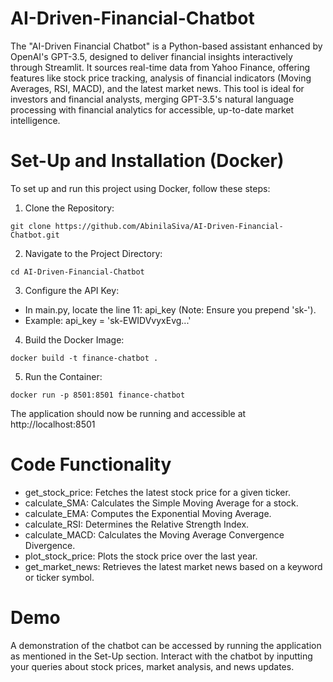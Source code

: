 # AI-Driven-Financial-Chatbot

The "AI-Driven Financial Chatbot" is a Python-based assistant enhanced by OpenAI's GPT-3.5, designed to deliver financial insights interactively 
through Streamlit. It sources real-time data from Yahoo Finance, offering features like stock price tracking, analysis of financial indicators 
(Moving Averages, RSI, MACD), and the latest market news. This tool is ideal for investors and financial analysts, merging GPT-3.5's natural 
language processing with financial analytics for accessible, up-to-date market intelligence.

# Set-Up and Installation (Docker)
To set up and run this project using Docker, follow these steps:

1. Clone the Repository:

```
git clone https://github.com/AbinilaSiva/AI-Driven-Financial-Chatbot.git
```

2. Navigate to the Project Directory:

```
cd AI-Driven-Financial-Chatbot
```
3. Configure the API Key:

* In main.py, locate the line 11: api_key (Note: Ensure you prepend 'sk-').
* Example: api_key = 'sk-EWIDVvyxEvg...'

4. Build the Docker Image:

```
docker build -t finance-chatbot .
```

5. Run the Container:

```
docker run -p 8501:8501 finance-chatbot
```
The application should now be running and accessible at http://localhost:8501

# Code Functionality

* get_stock_price: Fetches the latest stock price for a given ticker.
* calculate_SMA: Calculates the Simple Moving Average for a stock.
* calculate_EMA: Computes the Exponential Moving Average.
* calculate_RSI: Determines the Relative Strength Index.
* calculate_MACD: Calculates the Moving Average Convergence Divergence.
* plot_stock_price: Plots the stock price over the last year.
* get_market_news: Retrieves the latest market news based on a keyword or ticker symbol.

# Demo

A demonstration of the chatbot can be accessed by running the application as mentioned in the Set-Up section. Interact with the chatbot by inputting 
your queries about stock prices, market analysis, and news updates.



